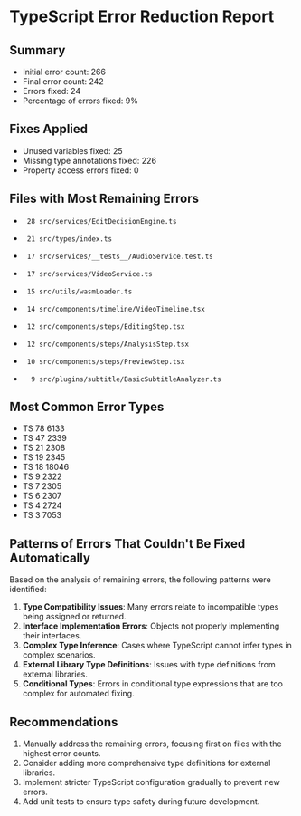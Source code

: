 # TypeScript Error Reduction Report

## Summary
- Initial error count: 266
- Final error count: 242
- Errors fixed: 24
- Percentage of errors fixed: 9%

## Fixes Applied
- Unused variables fixed: 25
- Missing type annotations fixed: 226
- Property access errors fixed: 0

## Files with Most Remaining Errors
-      28 src/services/EditDecisionEngine.ts
-      21 src/types/index.ts
-      17 src/services/__tests__/AudioService.test.ts
-      17 src/services/VideoService.ts
-      15 src/utils/wasmLoader.ts
-      14 src/components/timeline/VideoTimeline.tsx
-      12 src/components/steps/EditingStep.tsx
-      12 src/components/steps/AnalysisStep.tsx
-      10 src/components/steps/PreviewStep.tsx
-       9 src/plugins/subtitle/BasicSubtitleAnalyzer.ts

## Most Common Error Types
- TS     78 6133
- TS     47 2339
- TS     21 2308
- TS     19 2345
- TS     18 18046
- TS      9 2322
- TS      7 2305
- TS      6 2307
- TS      4 2724
- TS      3 7053

## Patterns of Errors That Couldn't Be Fixed Automatically
Based on the analysis of remaining errors, the following patterns were identified:

1. **Type Compatibility Issues**: Many errors relate to incompatible types being assigned or returned.
2. **Interface Implementation Errors**: Objects not properly implementing their interfaces.
3. **Complex Type Inference**: Cases where TypeScript cannot infer types in complex scenarios.
4. **External Library Type Definitions**: Issues with type definitions from external libraries.
5. **Conditional Types**: Errors in conditional type expressions that are too complex for automated fixing.

## Recommendations
1. Manually address the remaining errors, focusing first on files with the highest error counts.
2. Consider adding more comprehensive type definitions for external libraries.
3. Implement stricter TypeScript configuration gradually to prevent new errors.
4. Add unit tests to ensure type safety during future development.
